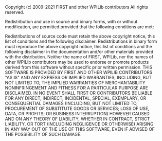Copyright (c) 2009-2021 FIRST and other WPILib contributors All rights reserved.

Redistribution and use in source and binary forms, with or without modification, are permitted provided that the following conditions are met:

Redistributions of source code must retain the above copyright notice, this list of conditions and the following disclaimer.
Redistributions in binary form must reproduce the above copyright notice, this list of conditions and the following disclaimer in the documentation and/or other materials provided with the distribution.
Neither the name of FIRST, WPILib, nor the names of other WPILib contributors may be used to endorse or promote products derived from this software without specific prior written permission.
THIS SOFTWARE IS PROVIDED BY FIRST AND OTHER WPILIB CONTRIBUTORS "AS IS" AND ANY EXPRESS OR IMPLIED WARRANTIES, INCLUDING, BUT NOT LIMITED TO, THE IMPLIED WARRANTIES OF MERCHANTABILITY NONINFRINGEMENT AND FITNESS FOR A PARTICULAR PURPOSE ARE DISCLAIMED. IN NO EVENT SHALL FIRST OR CONTRIBUTORS BE LIABLE FOR ANY DIRECT, INDIRECT, INCIDENTAL, SPECIAL, EXEMPLARY, OR CONSEQUENTIAL DAMAGES (INCLUDING, BUT NOT LIMITED TO, PROCUREMENT OF SUBSTITUTE GOODS OR SERVICES; LOSS OF USE, DATA, OR PROFITS; OR BUSINESS INTERRUPTION) HOWEVER CAUSED AND ON ANY THEORY OF LIABILITY, WHETHER IN CONTRACT, STRICT LIABILITY, OR TORT (INCLUDING NEGLIGENCE OR OTHERWISE) ARISING IN ANY WAY OUT OF THE USE OF THIS SOFTWARE, EVEN IF ADVISED OF THE POSSIBILITY OF SUCH DAMAGE.